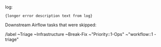 <!-- Subject format should be: YYYY-MM-DD | task name | Error line from log-->
<!-- example: 2020-05-15 | dbt-non-product-models-run | Database Error in model sheetload_manual_downgrade_dotcom_tracking -->

log: <!-- link to airflow log with error -->

```
{longer error description text from log}
```

Downstream Airflow tasks that were skipped: 
  <!-- list any downstream tasks that were skipped because of this error -->
 
/label ~Triage ~Infrastructure ~Break-Fix ~"Priority::1-Ops" ~"workflow::1 - triage"
